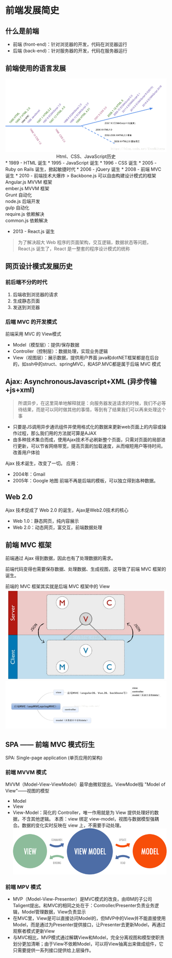 # 前端发展简史

## 什么是前端
* 前端 (front-end)：针对浏览器的开发，代码在浏览器运行
* 后端 (back-end)：针对服务器的开发，代码在服务器运行

## 前端使用的语言发展

<div align=center>
<img src="./images/frontEndHistroy.png"/><br/>Html、CSS、JavaScript历史
</div>
* 1989 - HTML 诞生
* 1995 - JavaScript 诞生
* 1996 - CSS 诞生
* 2005 - Ruby on Rails 诞生，掀起敏捷时代
* 2006 - jQuery 诞生
* 2008 - 前端 MVC 诞生
* 2010 - 前端技术大爆炸
> Backbone.js 可以自由构建设计模式的框架</br>
Angular.js MVVM 框架</br>
ember.js MVVM 框架</br>
Grunt 自动化</br>
node.js 后端开发</br>
gulp 自动化</br>
require.js 依赖解决</br>
common.js 依赖解决</br>

* 2013 - React.js 诞生
> 为了解决超大 Web 程序的页面架构，交互逻辑，数据状态等问题，React.js 诞生了，React 是一整套的程序设计模式的统称

## 网页设计模式发展历史
### 前后端不分的时代
1. 后端收到浏览器的请求
2. 生成静态页面
3. 发送到浏览器

### 后端 MVC 的开发模式
前端采用 MVC 的 View模式
* Model（模型层）：提供/保存数据
* Controller（控制层）：数据处理，实现业务逻辑
* View（视图层）：展示数据，提供用户界面
java和dotNET框架都是在后台的，如ssh中的struct、springMVC，和ASP.MVC都是属于后端 MVC 模式

## Ajax: AsynchronousJavascript+XML (异步传输+js+xml)
>所谓异步，在这里简单地解释就是：向服务器发送请求的时候，我们不必等待结果，而是可以同时做其他的事情，等到有了结果我们可以再来处理这个事

* 只要是JS调用异步通讯组件并使用格式化的数据来更新web页面上的内容或操作过程，那么我们用的方法就可算是AJAX
* 由多种技术集合而成，使用Ajax技术不必刷新整个页面，只需对页面的局部进行更新，可以节省网络带宽，提高页面的加载速度，从而缩短用户等待时间，改善用户体验

Ajax 技术诞生，改变了一切。
应用：
* 2004年：Gmail
* 2005年：Google 地图
前端不再是后端的模板，可以独立得到各种数据。

## Web 2.0

Ajax 技术促成了 Web 2.0 的诞生，Ajax是Web2.0技术的核心
* Web 1.0：静态网页，纯内容展示
* Web 2.0：动态网页，富交互，前端数据处理

## 前端 MVC 框架

前端通过 Ajax 得到数据，因此也有了处理数据的需求。

前端代码变得也需要保存数据、处理数据、生成视图，这导致了前端 MVC 框架的诞生。

前端的 MVC 框架其实就是后端 MVC 框架中的 View
![](./images/MVC.jpg)
![](./images/MVC1.png)

## SPA —— 前端 MVC 模式衍生
 SPA: Single-page application (单页应用的架构)

### 前端 MVVM 模式
 MVVM（Model-View-ViewModel）最早由微软提出。ViewModel指 "Model of View"——视图的模型
* Model
* View
* View-Model：简化的 Controller，唯一作用就是为 View 提供处理好的数据，不含其他逻辑。
本质：view 绑定 view-model，视图与数据模型强耦合。数据的变化实时反映在 view 上，不需要手动处理。
![](./images/mvvm.png)

### 前端 MPV 模式
* MVP（Model-View-Presenter）是MVC模式的改良，由IBM的子公司Taligent提出。和MVC的相同之处在于：Controller/Presenter负责业务逻辑，Model管理数据，View负责显示
* 在MVC里，View是可以直接访问Model的，但MVP中的View并不能直接使用Model，而是通过为Presenter提供接口，让Presenter去更新Model，再通过观察者模式更新View
* 与MVC相比，MVP模式通过解耦View和Model，完全分离视图和模型使职责划分更加清晰；由于View不依赖Model，可以将View抽离出来做成组件，它只需要提供一系列接口提供给上层操作。
